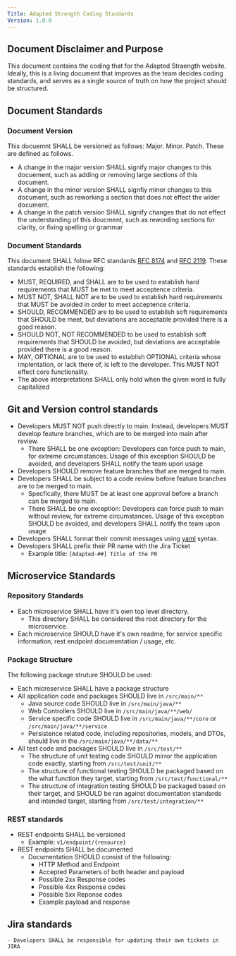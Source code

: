 ```yaml
---
Title: Adapted Strength Coding Standards
Version: 1.0.0
---
```


## Document Disclaimer and Purpose
This document contains the coding that for the Adapted Straength website.
Ideally, this is a living document that improves as the team decides coding standards, and serves as a single source of truth on how the project should be structured.

## Document Standards

### Document Version
This docuemnt SHALL be versioned as follows: Major. Minor. Patch. These are defined as follows.
- A change in the major version SHALL signify major changes to this docuement, such as adding or removing large sections of this document. 
- A change in the minor version SHALL signfiy minor changes to this document, such as reworking a section that does not effect the wider document.
- A change in the patch version SHALL signify changes that do not effect the understanding of this doucment, such as rewording sections for clarity, or fixing spelling or grammar

### Document Standards
This document SHALL follow RFC standards [RFC 8174](https://www.rfc-editor.org/rfc/rfc8174) and [RFC 2119](https://www.rfc-editor.org/rfc/rfc2119).
These standards establish the following:
 - MUST, REQUIRED, and SHALL are to be used to establish hard requirements that MUST be met to meet acceptence criteria.
 - MUST NOT, SHALL NOT are to be used to establish hard requirements that MUST be avoided in order to meet acceptence criteria.
 - SHOULD, RECOMMENDED are to be used to establish soft requirements that SHOULD be meet, but deviations are acceptable provided there is a good reason.
 - SHOULD NOT, NOT RECOMMENDED to be used to establish soft requirements that SHOULD be avoided, but deviations are acceptable provided there is a good reason.
 - MAY, OPTIONAL are to be used to establish OPTIONAL criteria whose implentation, or lack there of, is left to the developer. This MUST NOT effect core functionality.
 - The above interpretations SHALL only hold when the given word is fully capitalized

## Git and Version control standards
- Developers MUST NOT push directly to main. Instead, developers MUST develop feature branches, which are to be merged into main after review.
    - There SHALL be one exception: Developers can force push to main, for extreme circumstances. Usage of this exception SHOULD be avoided, and developers SHALL notify the team upon usage
- Developers SHOULD remove feature branches that are merged to main.
- Developers SHALL be subject to a code review before feature branches are to be merged to main.
    - Specfically, there MUST be at least one approval before a branch can be merged to main.
    - There SHALL be one exception: Developers can force push to main without review, for extreme circumstances. Usage of this exception SHOULD be avoided, and developers SHALL notify the team upon usage
- Developers SHALL format their commit messages using [yaml](https://learnxinyminutes.com/docs/yaml/) syntax.
- Developers SHALL prefix their PR name with the Jira Ticket
    - Example title: `[Adapted-##] Title of the PR`

## Microservice Standards

### Repository Standards
- Each microservice SHALL have it's own top level directory.
    - This directory SHALL be considered the root directory for the microservice.
- Each microservice SHOULD have it's own readme, for service specific information, rest endpoint documentation / usage, etc.

### Package Structure
The following package struture SHOULD be used:
- Each microservice SHALL have a package structure
- All application code and packages SHOULD live in `/src/main/**`
    - Java source code SHOULD live in `/src/main/java/**`
    - Web Controllers SHOULD live in `/src/main/java/**/web/`
    - Service specific code SHOULD live in `/src/main/java/**/core` or `/src/main/java/**/service`
    - Persistence related code, including repositories, models, and DTOs, should live in the `/src/main/java/**/data/**`
- All test code and packages SHOULD live in `/src/test/**`
    - The structure of unit testing code SHOULD mirror the application code exactly, starting from `/src/test/unit/**`
    - The structure of functional testing SHOULD be packaged based on the what function they target, starting from `/src/test/functional/**`
    - The structure of integration testing SHOULD be packaged based on their target, and SHOULD be ran against documentation standards and intended target, starting from `/src/test/integration/**`

### REST standards
- REST endpoints SHALL be versioned
    - Example:  `v1/endpoint/{resource}`
- REST endpoints SHALL be documented
    - Documentation SHOULD consist of the following:
        - HTTP Method and Endpoint
        - Accepted Parameters of both header and payload
        - Possible 2xx Response codes
        - Possible 4xx Response codes
        - Possible 5xx Reponse codes
        - Example payload and response

## Jira standards
    - Developers SHALL be responsible for updating their own tickets in JIRA
